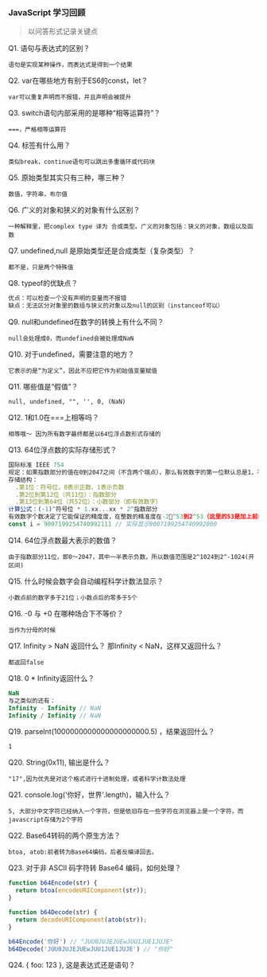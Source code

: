 ### JavaScript 学习回顾

> 以问答形式记录关键点

Q1. 语句与表达式的区别？

`语句是实现某种操作，而表达式是得到一个结果`

Q2. var在哪些地方有别于ES6的const，let？

`var可以重复声明而不报错，并且声明会被提升`

Q3. switch语句内部采用的是哪种“相等运算符”？

`===，严格相等运算符`

Q4. 标签有什么用？

`类似break，continue语句可以跳出多重循环或代码块`

Q5. 原始类型其实只有三种，哪三种？

`数值，字符串，布尔值`

Q6. 广义的对象和狭义的对象有什么区别？

`一种解释里，把complex type 译为 合成类型。广义的对象包括：狭义的对象，数组以及函数`

Q7. undefined,null 是原始类型还是合成类型（复杂类型）？

`都不是，只是两个特殊值`

Q8. typeof的优缺点？

``` javascript
优点：可以检查一个没有声明的变量而不报错
缺点：无法区分对象里的数组与狭义的对象以及null的区别（instanceof可以）
```

Q9. null和undefined在数字的转换上有什么不同？

`null会处理成0，而undefined会被处理成NaN`

Q10. 对于undefined，需要注意的地方？

`它表示的是“为定义”，因此不应把它作为初始值变量赋值`

Q11. 哪些值是“假值”？

`null, undefined, "", '', 0, (NaN)`

Q12. 1和1.0在===上相等吗？

`相等哦～ 因为所有数字最终都是以64位浮点数形式存储的`

Q13. 64位浮点数的实际存储形式？

``` javascript
国际标准 IEEE 754
规定：如果指数部分的值在0到2047之间（不含两个端点），那么有效数字的第一位默认总是1，不保存在64位浮点数之中。
存储结构：
  .第1位：符号位，0表示正数，1表示负数
  .第2位到第12位（共11位）：指数部分
  .第13位到第64位（共52位）：小数部分（即有效数字）
计算公式：(-1)^符号位 * 1.xx...xx * 2^指数部分
有效数字个数决定了它能保证的精度度，在整数的精准度在-2^53到2^53（这里的53是加上前面那个1）
const i = 9007199254740992111 // 实际显示9007199254740992000
```

Q14. 64位浮点数最大表示的数值？

`由于指数部分11位，即0～2047，其中一半表示负数，所以数值范围是2^1024到2^-1024(开区间)`

Q15. 什么时候会数字会自动编程科学计数法显示？

`小数点前的数字多于21位；小数点后的零多于5个`

Q16. -0 与 +0 在哪种场合下不等价？

`当作为分母的时候`

Q17. Infinity > NaN 返回什么？ 那Infinity < NaN，这样又返回什么？

`都返回false`

Q18. 0 * Infinity返回什么？

``` javascript
NaN
与之类似的还有：
Infinity - Infinity // NaN
Infinity / Infinity // NaN
```

Q19. parseInt(1000000000000000000000.5) ，结果返回什么？

`1`

Q20. String(0x11), 输出是什么？

`"17",因为优先是对这个格式进行十进制处理，或者科学计数法处理`

Q21. console.log('你好，世界'.length)，输入什么？

`5, 大部分中文字符已经纳入一个字符，但是依旧存在一些字符在浏览器上是一个字符，而javascript存储为2个字符`

Q22. Base64转码的两个原生方法？

`btoa, atob:前者转为Base64编码，后者反编译回去。`

Q23. 对于非 ASCII 码字符转 Base64 编码，如何处理？

``` javascript
function b64Encode(str) {
  return btoa(encodeURIComponent(str));
}

function b64Decode(str) {
  return decodeURIComponent(atob(str));
}

b64Encode('你好') // "JUU0JUJEJUEwJUU1JUE1JUJE"
b64Decode('JUU0JUJEJUEwJUU1JUE1JUJE') // "你好"
```

Q24. { foo: 123 }, 这是表达式还是语句？
